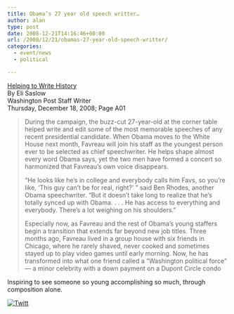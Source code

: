 ```yaml
---
title: Obama’s 27 year old speech writter…
author: alan
type: post
date: 2008-12-21T14:16:46+00:00
url: /2008/12/21/obamas-27-year-old-speech-writter/
categories:
  - event/news
  - political

---
```

[Helping to Write History][1]  
By Eli Saslow  
Washington Post Staff Writer   
Thursday, December 18, 2008; Page A01

> During the campaign, the buzz-cut 27-year-old at the corner table helped write and edit some of the most memorable speeches of any recent presidential candidate. When Obama moves to the White House next month, Favreau will join his staff as the youngest person ever to be selected as chief speechwriter. He helps shape almost every word Obama says, yet the two men have formed a concert so harmonized that Favreau&#8217;s own voice disappears.
> 
> &#8220;He looks like he&#8217;s in college and everybody calls him Favs, so you&#8217;re like, &#8216;This guy can&#8217;t be for real, right?&#8217; &#8221; said Ben Rhodes, another Obama speechwriter. &#8220;But it doesn&#8217;t take long to realize that he&#8217;s totally synced up with Obama. . . . He has access to everything and everybody. There&#8217;s a lot weighing on his shoulders.&#8221;
> 
> Especially now, as Favreau and the rest of Obama&#8217;s young staffers begin a transition that extends far beyond new job titles. Three months ago, Favreau lived in a group house with six friends in Chicago, where he rarely shaved, never cooked and sometimes stayed up to play video games until early morning. Now, he has transformed into what one friend called a &#8220;Washington political force&#8221; &#8212; a minor celebrity with a down payment on a Dupont Circle condo

Inspiring to see someone so young accomplishing so much, through composition alone.

<div class="twttr_button">
  <a href="http://twitter.com/share?url=https://zeroasterisk.com/2008/12/21/obamas-27-year-old-speech-writter/&text=Obama%27s+27+year+old+speech+writter..." target="_blank" title="Click here if you like this article."> <img src="http://zeroasterisk.com/wp-content/plugins/twitter-plugin/images/twitt.gif" alt="Twitt" /> </a>
</div>

 [1]: http://www.washingtonpost.com/wp-dyn/content/article/2008/12/17/AR2008121703903.html
